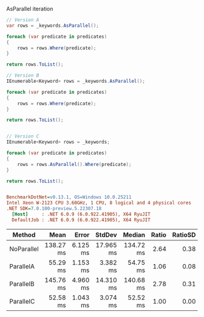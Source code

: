 AsParallel iteration

```cs
// Version A
var rows = _keywords.AsParallel();

foreach (var predicate in predicates)
{
    rows = rows.Where(predicate);
}

return rows.ToList();

// Version B
IEnumerable<Keyword> rows = _keywords.AsParallel();

foreach (var predicate in predicates)
{
    rows = rows.Where(predicate);
}

return rows.ToList();


// Version C
IEnumerable<Keyword> rows = _keywords;

foreach (var predicate in predicates)
{
    rows = rows.AsParallel().Where(predicate);
}

return rows.ToList();
```

``` ini

BenchmarkDotNet=v0.13.1, OS=Windows 10.0.25211
Intel Xeon W-2123 CPU 3.60GHz, 1 CPU, 8 logical and 4 physical cores
.NET SDK=7.0.100-preview.5.22307.18
  [Host]     : .NET 6.0.9 (6.0.922.41905), X64 RyuJIT
  DefaultJob : .NET 6.0.9 (6.0.922.41905), X64 RyuJIT


```
|     Method |      Mean |    Error |    StdDev |    Median | Ratio | RatioSD |     Gen 0 |    Gen 1 | Allocated |
|----------- |----------:|---------:|----------:|----------:|------:|--------:|----------:|---------:|----------:|
| NoParallel | 138.27 ms | 6.125 ms | 17.965 ms | 134.72 ms |  2.64 |    0.38 | 7400.0000 | 200.0000 |     32 MB |
|  ParallelA |  55.29 ms | 1.153 ms |  3.382 ms |  54.75 ms |  1.06 |    0.08 | 7090.9091 | 454.5455 |     33 MB |
|  ParallelB | 145.76 ms | 4.960 ms | 14.310 ms | 140.68 ms |  2.78 |    0.31 | 7250.0000 |        - |     32 MB |
|  ParallelC |  52.58 ms | 1.043 ms |  3.074 ms |  52.52 ms |  1.00 |    0.00 | 7500.0000 | 100.0000 |     32 MB |

